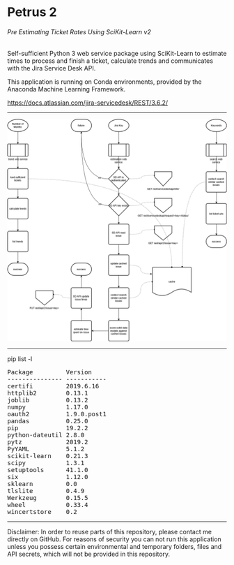 # Petrus 2
###### Pre Estimating Ticket Rates Using SciKit-Learn v2

Self-sufficient Python 3 web service package using SciKit-Learn to estimate times to process and finish a ticket, calculate trends and communicates with the Jira Service Desk API.

This application is running on Conda environments, provided by the Anaconda Machine Learning Framework.

https://docs.atlassian.com/jira-servicedesk/REST/3.6.2/

___

![Petrus 2 Flow Chart](src/petrus_v2.png "Petrus 2 Flow Chart")

___

pip list -l
<pre>
Package         Version
--------------- -----------
certifi         2019.6.16
httplib2        0.13.1
joblib          0.13.2
numpy           1.17.0
oauth2          1.9.0.post1
pandas          0.25.0
pip             19.2.2
python-dateutil 2.8.0
pytz            2019.2
PyYAML          5.1.2
scikit-learn    0.21.3
scipy           1.3.1
setuptools      41.1.0
six             1.12.0
sklearn         0.0
tlslite         0.4.9
Werkzeug        0.15.5
wheel           0.33.4
wincertstore    0.2
</pre>

___

Disclaimer: In order to reuse parts of this repository, please contact me directly on GitHub. For reasons of security you can not run this application unless you possess certain environmental and temporary folders, files and API secrets, which will not be provided in this repository.